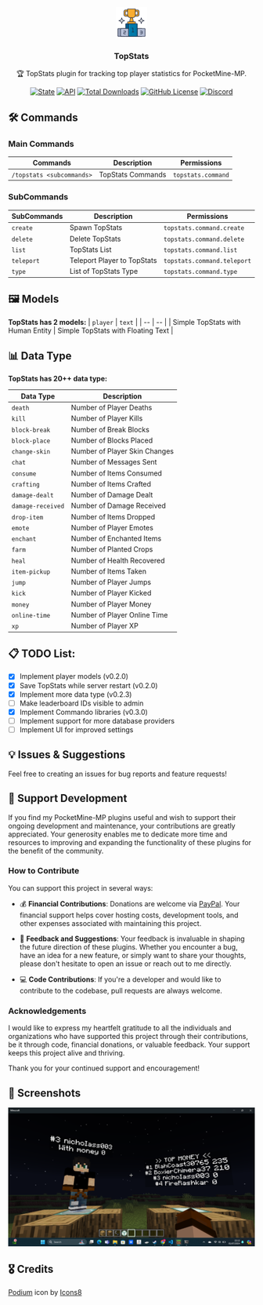 </br>

<div align="center">

<img src="assets/icon.png">

<h3 align="center">TopStats</h4>

<p align="center">
🏆 TopStats plugin for tracking top player statistics for PocketMine-MP.

[![State](https://poggit.pmmp.io/shield.state/TopStats)](https://poggit.pmmp.io/p/TopStats) [![API](https://poggit.pmmp.io/shield.api/TopStats)](https://poggit.pmmp.io/p/TopStats) [![Total Downloads](https://poggit.pmmp.io/shield.dl.total/TopStats)](https://poggit.pmmp.io/p/TopStats) [![GitHub License](https://img.shields.io/github/license/nicholass003/TopStats)](LICENSE) [![Discord](https://img.shields.io/discord/1230982180742631457?logo=discord&logoColor=white&color=5865F2)](https://discord.gg/EEJK2vxtCp) 

</p>

</div>

## 🛠️ Commands
### Main Commands
| Commands                                      | Description                                      | Permissions                 |
| --------------------------------------------- | ------------------------------------------------ | --------------------------- |
| `/topstats <subcommands>` | TopStats Commands | `topstats.command` |

### SubCommands
| SubCommands | Description | Permissions |
|----- | --------| ------ |
|`create` |  Spawn TopStats | `topstats.command.create` |
|`delete` | Delete TopStats | `topstats.command.delete` |
|`list` | TopStats List | `topstats.command.list` |
|`teleport` | Teleport Player to TopStats | `topstats.command.teleport` |
|`type` | List of TopStats Type | `topstats.command.type` |

## 🖼️ Models

**TopStats has 2 models:**
| `player` | `text` |
| -- | -- |
| Simple TopStats with Human Entity | Simple TopStats with Floating Text |

## 📊 Data Type
**TopStats has 20++ data type:**

| Data Type | Description |
| -- | -- |
| `death` | Number of Player Deaths |
| `kill` | Number of Player Kills |
| `block-break` | Number of Break Blocks |
| `block-place` | Number of Blocks Placed |
| `change-skin ` | Number of Player Skin Changes |
| `chat` | Number of Messages Sent |
| `consume` | Number of Items Consumed |
| `crafting` | Number of Items Crafted |
| `damage-dealt` | Number of Damage Dealt |
| `damage-received` | Number of Damage Received |
| `drop-item` | Number of Items Dropped |
| `emote` | Number of Player Emotes |
| `enchant` | Number of Enchanted Items |
| `farm` | Number of Planted Crops |
| `heal` | Number of Health Recovered |
| `item-pickup` | Number of Items Taken |
| `jump` | Number of Player Jumps |
| `kick` | Number of Player Kicked |
| `money` | Number of Player Money |
| `online-time` | Number of Player Online Time |
| `xp` | Number of Player XP |

## 📋 TODO List:

- [x] Implement player models (v0.2.0)
- [x] Save TopStats while server restart (v0.2.0)
- [x] Implement more data type (v0.2.3)
- [ ] Make leaderboard IDs visible to admin
- [x] Implement Commando libraries (v0.3.0)
- [ ] Implement support for more database providers
- [ ] Implement UI for improved settings

## 💡 Issues & Suggestions

Feel free to creating an issues for bug reports and feature requests!

## 🌟 Support Development

If you find my PocketMine-MP plugins useful and wish to support their ongoing development and maintenance, your contributions are greatly appreciated. Your generosity enables me to dedicate more time and resources to improving and expanding the functionality of these plugins for the benefit of the community.

### How to Contribute

You can support this project in several ways:

- 💰 **Financial Contributions**: Donations are welcome via [PayPal](https://paypal.me/FireRashkar). Your financial support helps cover hosting costs, development tools, and other expenses associated with maintaining this project.
  
- 📝 **Feedback and Suggestions**: Your feedback is invaluable in shaping the future direction of these plugins. Whether you encounter a bug, have an idea for a new feature, or simply want to share your thoughts, please don't hesitate to open an issue or reach out to me directly.
  
- 💻 **Code Contributions**: If you're a developer and would like to contribute to the codebase, pull requests are always welcome.
  
### Acknowledgements

I would like to express my heartfelt gratitude to all the individuals and organizations who have supported this project through their contributions, be it through code, financial donations, or valuable feedback. Your support keeps this project alive and thriving.

Thank you for your continued support and encouragement!

## 📸 Screenshots

<div align="center">

<img src="assets/screenshots/example.png">

</div>

## 🎖️ Credits
<a target="_blank" href="https://icons8.com/icon/CJOznVjwe3u5/podium">Podium</a> icon by <a target="_blank" href="https://icons8.com">Icons8</a>